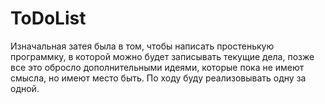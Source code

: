 ToDoList
========
Изначальная затея была в том, чтобы написать простенькую программку, в которой можно будет записывать текущие дела, позже все это обросло дополнительными идеями, 
которые пока не имеют смысла, но имеют место быть.
По ходу буду реализовывать одну за одной.
